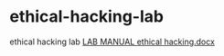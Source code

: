 # ethical-hacking-lab
ethical hacking lab
[LAB MANUAL ethical hacking.docx](https://github.com/vishnuGuna/ethical-hacking-lab/files/10795240/LAB.MANUAL.ethical.hacking.docx)
